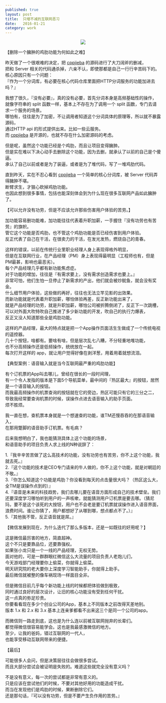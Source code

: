 ```yaml
---  
published: true  
layout: post  
title:  只增不减的互联网恶习  
date:   2016-01-21
category: work  
---  
```

  
<center>  
<img src="http://7viirv.com1.z0.glb.clouddn.com/toobusy.jpg" class="photo"></img>  
</center>  
    
  
【删除一个臃肿的鸡肋功能为何如此之难】  
  
昨天做了一个很艰难的决定，把 [cppjieba] 的源码进行了大刀阔斧的删减，  
把和 Server 相关的代码通杀掉，六亲不认，即使那都是自己一行行辛苦码下的。  
核心原因只有一个问题：  
『作为一个分词库，有必要在核心代码仓库里面把HTTP分词服务的功能加进去吗？』  
  
我想了很久，『没有必要』，真的没有必要，首先分词本身是高频基础性的操作，  
就像字符串的 split 函数一样，基本上不存在为了调用一个 split 函数，专门去请求一个服务的场景。  
哪怕有，往往是为了加密，不让调用者知道这个分词具体的原理等，所以就不暴露源码，  
通过HTTP api 的形式提供出来。比如一些云服务。  
而 [cppjieba] 是开源的，也就不存在什么加密源码的考虑。  
  
但是呢，虽然这个功能已经是个鸡肋，而且让项目变得臃肿。  
但是实在难以下决心动手去删除这个功能，因为去删，就承认了以前的自己是个傻逼。  
承认了自己以前或者是为了装逼，或者是为了堆代码，写了一堆鸡肋代码。  
  
直到昨天，实在不忍心看到 [cppjieba] 一个简单的核心分词库，被 Server 代码弄得臃肿不堪。  
断臂求生，才狠心砍掉鸡肋功能。  
也因此想到很多事情，包括也能深刻体会到为什么现在很多互联网产品如此臃肿了。  
  
【可以允许没有功劳，但是不应该允许那些伤害用户体验的苦劳。】  
  
加功能容易删功能难，加功能往往代表着升职加薪，一手握住『没有功劳也有苦劳』的旗帜。  
管它这个功能是否鸡肋，也不管这个鸡肋功能是否已经伤害到用户体验。  
反正代表了自己在干活，在很卖力的干活，在发光发热，燃烧自己的青春。  
  
这样的错误，以前在传统行业里职业经理人身上表现得格外明显，  
但是在互联网行业，在产品经理（PM）身上表现得最明显（工程师也有，但是PM最甚，影响也最恶劣）。  
每个产品经理几乎都有新功能焦虑症。  
对于功能的增加，往往是『有需求要上，没有需求创造需求也要上。』  
非常可怕，他们生怕一旦停止了新需求的产出，他们就会被炒鱿鱼，就会没有奖金。  
什么细节用户体验，这些做的再好，往往也无法立竿见影的出效果。  
而新功能就是代表着升职加薪，哪怕体验再差，反正新功能出来了，  
就是产品经理的功劳，就是升职加薪，哪怕公司被折腾倒闭了，反正下一次跳槽，  
可以对外面大吹特吹自己推进了多少新功能的开发，吹自己的执行力爆表，  
反正又没人知道那些全是鸡肋功能。  
  
这样的产品经理，最大的特点就是把一个App操作页面活生生做成了一个传统电视的遥控器。  
几十个按钮，啥都有。要啥有啥，但是层次乱七八糟，不分轻重地堆功能，  
也不分高频操作还是低频操作，统统放在一起。  
每次打开这样的 app，就让用户觉得好像在剥洋葱，用着用着就想流泪。  
  
【典型案例：语音输入就是当今互联网最严重的鸡肋功能】  
  
有个订机票的App叫去哪儿，曾经在很长的一段时间理，  
有一个令人发指的版本是下面5个导航菜单，最中间的『热区最大』的按钮，居然是一个语音输入的按钮。  
而我最高频操作的机票查询的按钮就在它的旁边，热区可能只有它的三分之二，  
导致我经常要查询机票的时候，误操作点进去语音输入的助手页面。  
烦不胜烦。  
  
我一直在想，查机票本身就是一个想速查的功能，谁TM还慢吞吞的在那语音输入，  
在那用蹩脚的语音助手订机票。有毛病？  
  
后来我想明白了，我也能猜测具体上这个功能的场景，  
和语音助手的项目负责人求上线的N种说辞了：  
  
1.『我辛辛苦苦做了这么高技术的功能，没有功劳也有苦劳，你不上这个功能，我就去死。』  
2.『这个功能的技术是CEO专门请来的牛人做的，你不上这个功能，就是对朝廷的不敬。』  
3.『你怎么知道这个功能是鸡肋？你没看到每天的点击量很大吗？（热区这么大，全TM是误操作点到的）』  
4.『语音是未来的科技趋势，我们去哪儿要在语音方面形成自己的技术壁垒。我们还要深度学习哪怕听到用户的一声咳嗽，就能猜测用户订机票是要去哪。（猜尼玛，要不是这个该死的大按钮，用户也不会老是要订机票就误操作进入语音界面，浪费时间。谁让你猜了，用户都想好了从哪到哪，想点都点不了。）』  
5.『其他我不管，反正语音就是屌。』  
  
【微信发展到现在，为什么迭代了那么多版本，还是一如既往的好用呢？】  
  
这是微信最厉害的地方，简直超神。  
这个不只是要靠品位，还要靠强权。  
如果张小龙只是一个一线的产品经理，无权无势。  
面对他的，可是一群群眼红微信这么大流量的项目负责人老炮儿们，  
今天游戏部门经理要你上偷菜，你就得上偷菜。  
明天研究院的老大要你上深度学习智能助手，你就得上助手。  
最后微信就被整的像车祸现场一样面目全非。  
  
但是微信目前几乎每个新功能上线的时候都把体验做到极致，  
同时通过良好的层次设计，让旧的核心功能没有受到任何干扰。  
这一点真的弥足珍贵。  
你要看看现在多少个创业公司的App，基本上不同版本之前改得天差地别。  
版本 1.x 和 2.x 和 3.x 基本上连亲爹都看不出来这三个是同一个公司的app。  
  
而微信则一路走到底，这也是为什么连以前被互联网抛弃的长辈们。  
都觉得微信很容易能学会。这也是我最感激微信的地方。  
至少，让我的爸妈，错过互联网的一代人，  
也能享受移动互联网带来的便捷。  
  
【最后】  
  
可能很多人会问，但是决策层往往会做很多尝试。  
而且大部分尝试会被证明是失败的。难道这些就完全没有意义吗？  
  
不是没有意义，每一次的尝试都是非常有意义的。  
只是应该在尝试他们的时候，不要对其他好用的功能造成干扰。  
而当在发现他们是鸡肋的时候，果断删除它们。  
还是那句话，『可以没有功劳，但是不要产生负作用的苦劳。』  
  
[cppjieba]:https://github.com/yanyiwu/cppjieba.git  
